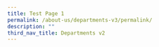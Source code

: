 ```yaml
---
title: Test Page 1
permalink: /about-us/departments-v3/permalink/
description: ""
third_nav_title: Departments v2
---
```


